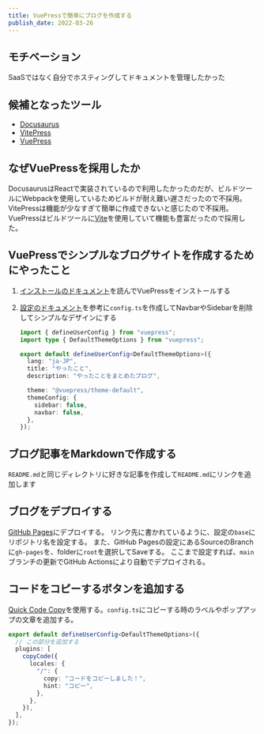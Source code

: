 ```yaml
---
title: VuePressで簡単にブログを作成する
publish_date: 2022-03-26
---
```


## モチベーション

SaaSではなく自分でホスティングしてドキュメントを管理したかった

## 候補となったツール

- [Docusaurus](https://docusaurus.io/)
- [VitePress](https://vitepress.vuejs.org/)
- [VuePress](https://v2.vuepress.vuejs.org/)

## なぜVuePressを採用したか

DocusaurusはReactで実装されているので利用したかったのだが、ビルドツールにWebpackを使用しているためビルドが耐え難い遅さだったので不採用。VitePressは機能が少なすぎて簡単に作成できないと感じたので不採用。VuePressはビルドツールに[Vite](https://vitejs.dev/)を使用していて機能も豊富だったので採用した。

## VuePressでシンプルなブログサイトを作成するためにやったこと

1. [インストールのドキュメント](https://v2.vuepress.vuejs.org/guide/getting-started.html)を読んでVuePressをインストールする
2. [設定のドキュメント](https://v2.vuepress.vuejs.org/reference/config.html)を参考に`config.ts`を作成してNavbarやSidebarを削除してシンプルなデザインにする

   ```ts
   import { defineUserConfig } from "vuepress";
   import type { DefaultThemeOptions } from "vuepress";

   export default defineUserConfig<DefaultThemeOptions>({
     lang: "ja-JP",
     title: "やったこと",
     description: "やったことをまとめたブログ",

     theme: "@vuepress/theme-default",
     themeConfig: {
       sidebar: false,
       navbar: false,
     },
   });
   ```

## ブログ記事をMarkdownで作成する

`README.md`と同じディレクトリに好きな記事を作成して`README.md`にリンクを追加します

## ブログをデプロイする

[GitHub Pages](https://v2.vuepress.vuejs.org/guide/deployment.html#github-pages)にデプロイする。
リンク先に書かれているように、設定の`base`にリポジトリ名を設定する。 また、GitHub
Pagesの設定にあるSourceのBranchに`gh-pages`を、folderに`root`を選択してSaveする。
ここまで設定すれば、`main`ブランチの更新でGitHub Actionsにより自動でデプロイされる。

## コードをコピーするボタンを追加する

[Quick Code Copy](https://vuepress-theme-hope.github.io/v2/copy-code/)を使用する。`config.ts`にコピーする時のラベルやポップアップの文章を追加する。

```ts
export default defineUserConfig<DefaultThemeOptions>({
  // この部分を追加する
  plugins: [
    copyCode({
      locales: {
        "/": {
          copy: "コードをコピーしました！",
          hint: "コピー",
        },
      },
    }),
  ],
});
```

